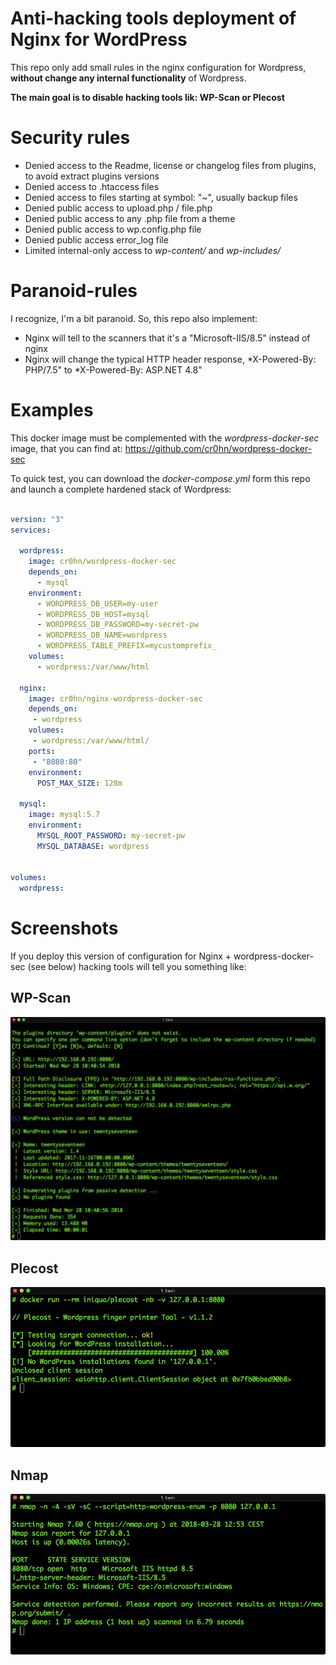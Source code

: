 # Anti-hacking tools deployment of Nginx for WordPress

This repo only add small rules in the nginx configuration for Wordpress, **without change any internal functionality** of Wordpress.

**The main goal is to disable hacking tools lik: WP-Scan or Plecost**

# Security rules

- Denied access to the Readme, license or changelog files from plugins, to avoid extract plugins versions
- Denied access to .htaccess files
- Denied access to files starting at symbol: "~", usually backup files
- Denied public access to upload.php / file.php
- Denied public access to any .php file from a theme
- Denied public access to wp.config.php file
- Denied public access error_log file
- Limited internal-only access to *wp-content/* and *wp-includes/*

# Paranoid-rules

I recognize, I'm a bit paranoid. So, this repo also implement:

- Nginx will tell to the scanners that it's a "Microsoft-IIS/8.5" instead of nginx
- Nginx will change the typical HTTP header response, *X-Powered-By: PHP/7.5" to *X-Powered-By: ASP.NET 4.8"


# Examples

This docker image must be complemented with the *wordpress-docker-sec* image, that you can find at: https://github.com/cr0hn/wordpress-docker-sec

To quick test, you can download the *docker-compose.yml* form this repo and launch a complete hardened stack of Wordpress:

```yaml

version: "3"
services:

  wordpress:
    image: cr0hn/wordpress-docker-sec
    depends_on:
      - mysql
    environment:
      - WORDPRESS_DB_USER=my-user
      - WORDPRESS_DB_HOST=mysql
      - WORDPRESS_DB_PASSWORD=my-secret-pw
      - WORDPRESS_DB_NAME=wordpress
      - WORDPRESS_TABLE_PREFIX=mycustomprefix_
    volumes:
      - wordpress:/var/www/html

  nginx:
    image: cr0hn/nginx-wordpress-docker-sec
    depends_on:
     - wordpress
    volumes:
     - wordpress:/var/www/html/
    ports:
     - "8080:80"
    environment:
      POST_MAX_SIZE: 128m

  mysql:
    image: mysql:5.7
    environment:
      MYSQL_ROOT_PASSWORD: my-secret-pw
      MYSQL_DATABASE: wordpress


volumes:
  wordpress:
```

# Screenshots

If you deploy this version of configuration for Nginx + wordpress-docker-sec (see below) hacking tools will tell you something like:

## WP-Scan

![WP-SCan](screenshots/wp-scan.jpg)

## Plecost

![Plecost](screenshots/plecost.jpg)

## Nmap

![Nmap](screenshots/nmap.jpg)